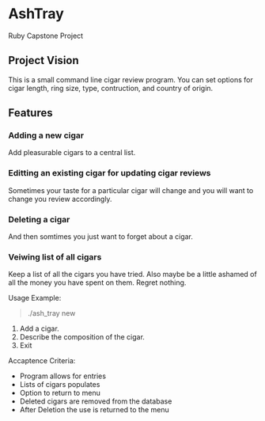 # AshTray

Ruby Capstone Project

## Project Vision

This is a small command line cigar review program. You can set options for
cigar length, ring size, type, contruction, and country of origin.

## Features

### Adding a new cigar

Add pleasurable cigars to a central list.

### Editting an existing cigar for updating cigar reviews

Sometimes your taste for a particular cigar will change and you will
want to change you review accordingly.

### Deleting a cigar

And then somtimes you just want to forget about a cigar.

### Veiwing list of all cigars

Keep a list of all the cigars you have tried. Also maybe be a little
ashamed of all the money you have spent on them. Regret nothing.

Usage Example:

  > ./ash_tray new
  1. Add a cigar.
  2. Describe the composition of the cigar.
  3. Exit

Accaptence Criteria:

  * Program allows for entries
  * Lists of cigars populates
  * Option to return to menu
  * Deleted cigars are removed from the database
  * After Deletion the use is returned to the menu
